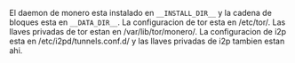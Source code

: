 El daemon de monero esta instalado en `__INSTALL_DIR__` y la cadena de bloques esta en `__DATA_DIR__`. La configuracion de tor esta en /etc/tor/. Las llaves privadas de tor estan en /var/lib/tor/monero/. La configuracion de i2p esta en /etc/i2pd/tunnels.conf.d/ y las llaves privadas de i2p tambien estan ahi.